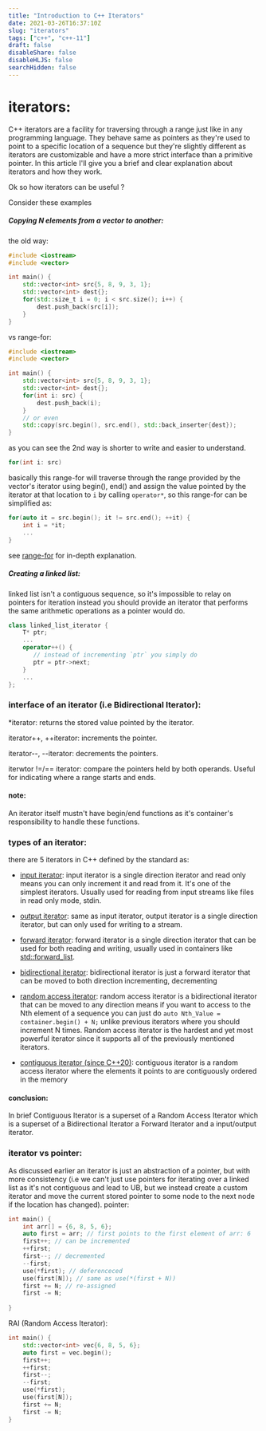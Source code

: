 ```yaml
---
title: "Introduction to C++ Iterators"
date: 2021-03-26T16:37:10Z
slug: "iterators"
tags: ["c++", "c++-11"]
draft: false
disableShare: false
disableHLJS: false
searchHidden: false
---
```




# iterators:
C++ iterators are a facility for traversing through a range just like in any programming language. They behave same as pointers as they're used to point to a specific location of a sequence but they're slightly different as iterators are customizable and have a more strict interface than a primitive pointer. In this article I'll give you a brief and clear explanation about iterators and how they work.

Ok so how iterators can be useful ?

Consider these examples

##### Copying N elements from a vector to another:
the old way:
```cpp
#include <iostream>
#include <vector> 

int main() {
    std::vector<int> src{5, 8, 9, 3, 1};
    std::vector<int> dest{};
    for(std::size_t i = 0; i < src.size(); i++) {
        dest.push_back(src[i]);
    }
}
```
vs range-for:
```cpp
#include <iostream>
#include <vector> 

int main() {
    std::vector<int> src{5, 8, 9, 3, 1};
    std::vector<int> dest{};
    for(int i: src) {
        dest.push_back(i);
    }
    // or even
    std::copy(src.begin(), src.end(), std::back_inserter{dest});
}
```
as you can see the 2nd way is shorter to write and easier to understand.
```cpp
for(int i: src)
```
basically this range-for will traverse through the range provided by the vector's iterator using begin(), end() and assign the value pointed by the iterator at that location to `i` by calling `operator*`, so this range-for can be simplified as:
```cpp
for(auto it = src.begin(); it != src.end(); ++it) {
    int i = *it;
    ...
} 
```
see [range-for](https://en.cppreference.com/w/cpp/language/range-for) for in-depth explanation.

##### Creating a linked list:
linked list isn't a contiguous sequence, so it's impossible to relay on pointers for iteration instead you should provide an iterator that performs the same arithmetic operations as a pointer would do.
```cpp
class linked_list_iterator {
    T* ptr;
    ...
    operator++() {
       // instead of incrementing `ptr` you simply do
       ptr = ptr->next;
    }
    ...
};
```

### interface of an iterator (i.e Bidirectional Iterator):

*iterator: returns the stored value pointed by the iterator.

iterator++, ++iterator: increments the pointer.

iterator--, --iterator: decrements the pointers. 

iterwtor !=/== iterator: compare the pointers held by both operands. Useful for indicating where a range starts and ends.

#### note:
An iterator itself mustn't have begin/end functions as it's container's responsibility to handle these functions.


### types of an iterator:

there are 5 iterators in C++ defined by the standard as:
- [input iterator](https://en.cppreference.com/w/cpp/named_req/InputIterator):
input iterator is a single direction iterator and read only means you can only increment it and read from it. It's one of the simplest iterators. Usually used for reading from input streams like files in read only mode, stdin.

- [output iterator](https://en.cppreference.com/w/cpp/named_req/OutputIterator):
same as input iterator, output iterator is a single direction iterator, but can only used for writing to a stream. 

- [forward iterator](https://en.cppreference.com/w/cpp/named_req/ForwardIterator):
forward iterator is a single direction iterator that can be used for both reading and writing, usually used in containers like [std::forward_list](https://en.cppreference.com/w/cpp/container/forward_list). 

- [bidirectional iterator](https://en.cppreference.com/w/cpp/named_req/BidirectionalIterator):
bidirectional iterator is just a forward iterator that can be moved to both direction incrementing, decrementing 

- [random access iterator](https://en.cppreference.com/w/cpp/named_req/RandomAccessIterator):
random access iterator is a bidirectional iterator that can be moved to any direction means if you want to access to the Nth element of a sequence you can just do `auto Nth_Value = container.begin() + N;` unlike previous iterators where you should increment N times. Random access iterator is the hardest and yet most powerful iterator since it supports all of the previously mentioned iterators. 
- [contiguous iterator (since C++20)](https://en.cppreference.com/w/cpp/named_req/ContiguousIterator):
contiguous iterator is a random access iterator where the elements it points to are contiguously ordered in the memory

#### conclusion:
In brief Contiguous Iterator is a superset of a Random Access Iterator which is a superset of a Bidirectional Iterator a Forward Iterator and a input/output iterator.


### iterator vs pointer:
As discussed earlier an iterator is just an abstraction of a pointer, but with more consistency (i.e we can't just use pointers for iterating over a linked list as it's not contiguous and lead to UB, but we instead create a custom iterator and move the current stored pointer to some node to the next node if the location has changed).
pointer:
```cpp
int main() {
    int arr[] = {6, 8, 5, 6};
    auto first = arr; // first points to the first element of arr: 6
    first++; // can be incremented
    ++first;
    first--; // decremented
    --first;
    use(*first); // deferenceced
    use(first[N]); // same as use(*(first + N))
    first += N; // re-assigned 
    first -= N;
    
}
```
RAI (Random Access Iterator):
```cpp
int main() {
    std::vector<int> vec{6, 8, 5, 6};
    auto first = vec.begin();
    first++;
    ++first;
    first--;
    --first;
    use(*first);
    use(first[N]);
    first += N;
    first -= N;
}
```

